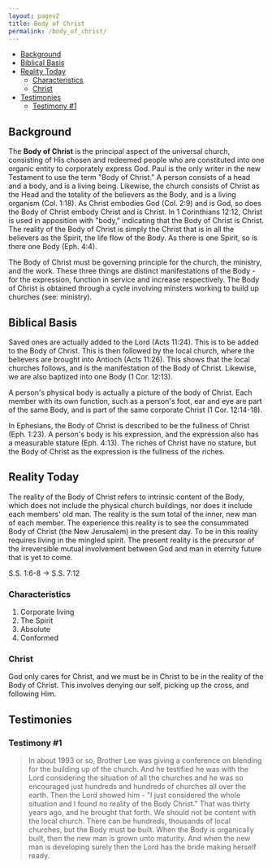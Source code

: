 ```yaml
---
layout: pagev2
title: Body of Christ
permalink: /body_of_christ/
---
```

- [Background](#background)
- [Biblical Basis](#biblical-basis)
- [Reality Today](#reality-today)
  - [Characteristics](#characteristics)
  - [Christ](#christ)
- [Testimonies](#testimonies)
  - [Testimony #1](#testimony-1)

## Background

The **Body of Christ** is the principal aspect of the universal church, consisting of His chosen and redeemed people who are constituted into one organic entity to corporately express God. Paul is the only writer in the new Testament to use the term "Body of Christ." A person consists of a head and a body, and is a living being. Likewise, the church consists of Christ as the Head and the totality of the believers as the Body, and is a living organism (Col. 1:18). As Christ embodies God (Col. 2:9) and is God, so does the Body of Christ embody Christ and is Christ. In 1 Corinthians 12:12, Christ is used in apposition with "body," indicating that the Body of Christ is Christ. The reality of the Body of Christ is simply the Christ that is in all the believers as the Spirit, the life flow of the Body. As there is one Spirit, so is there one Body (Eph. 4:4). 

The Body of Christ must be governing principle for the church, the ministry, and the work. These three things are distinct manifestations of the Body - for the expression, function in service and increase respectively. The Body of Christ is obtained through a cycle involving minsters working to build up churches (see: ministry).

## Biblical Basis

Saved ones are actually added to the Lord (Acts 11:24). This is to be added to the Body of Christ. This is then followed by the local church, where the believers are brought into Antioch (Acts 11:26). This shows that the local churches follows, and is the manifestation of the Body of Christ. Likewise, we are also baptized into one Body (1 Cor. 12:13).

A person's physical body is actually a picture of the body of Christ. Each member with its own function, such as a person's foot, ear and eye are part of the same Body, and is part of the same corporate Christ (1 Cor. 12:14-18).

In Ephesians, the Body of Christ is described to be the fullness of Christ (Eph. 1:23). A person's body is his expression, and the expression also has a measurable stature (Eph. 4:13). The riches of Christ have no stature, but the Body of Christ as the expression is the fullness of the riches.

## Reality Today

The reality of the Body of Christ refers to intrinsic content of the Body, which does not include the physical church buildings, nor does it include each members' old man. The reality is the sum total of the inner, new man of each member. The experience this reality is to see the consummated Body of Christ (the New Jerusalem) in the present day. To be in this reality requires living in the mingled spirit. The present reality is the precursor of the irreversible mutual involvement between God and man in eternity future that is yet to come.

S.S. 1:6-8 -> S.S. 7:12

### Characteristics

1. Corporate living
2. The Spirit
3. Absolute
4. Conformed

### Christ

God only cares for Christ, and we must be in Christ to be in the reality of the Body of Christ. This involves denying our self, picking up the cross, and following Him.

## Testimonies

### Testimony #1

> In about 1993 or so, Brother Lee was giving a conference on blending for the building up of the church. And he testified he was with the Lord considering the situation of all the churches and he was so encouraged just hundreds and hundreds of churches all over the earth. Then the Lord showed him - "I just considered the whole situation and I found no reality of the Body Christ." That was thirty years ago, and he brought that forth. We should not be content with the local church. There can be hundreds, thousands of local churches, but the Body must be built. When the Body is organically built, then the new man is grown unto maturity. And when the new man is developing surely then the Lord has the bride making herself ready. 